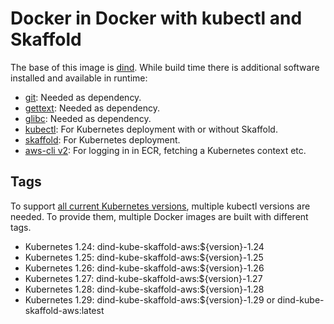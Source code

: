 # Docker in Docker with kubectl and Skaffold

The base of this image is [dind](https://hub.docker.com/_/docker).
While build time there is additional software installed and available in runtime:

- [git](https://git-scm.com/book/en/v2/Getting-Started-First-Time-Git-Setup): Needed as dependency.
- [gettext](https://www.gnu.org/software/gettext/): Needed as dependency.
- [glibc](https://www.gnu.org/software/libc/): Needed as dependency.
- [kubectl](https://kubernetes.io/docs/reference/kubectl/): For Kubernetes deployment with or without Skaffold.
- [skaffold](https://skaffold.dev/docs/references/cli/): For Kubernetes deployment.
- [aws-cli v2](https://docs.aws.amazon.com/cli/latest/userguide/cli-usage-commandstructure.html): For logging in in ECR, fetching a Kubernetes context etc.

## Tags

To support [all current Kubernetes versions](https://kubernetes.io/releases/), multiple kubectl versions are needed.
To provide them, multiple Docker images are built with different tags.

- Kubernetes 1.24: dind-kube-skaffold-aws:${version}-1.24
- Kubernetes 1.25: dind-kube-skaffold-aws:${version}-1.25
- Kubernetes 1.26: dind-kube-skaffold-aws:${version}-1.26
- Kubernetes 1.27: dind-kube-skaffold-aws:${version}-1.27
- Kubernetes 1.28: dind-kube-skaffold-aws:${version}-1.28
- Kubernetes 1.29: dind-kube-skaffold-aws:${version}-1.29 or dind-kube-skaffold-aws:latest
